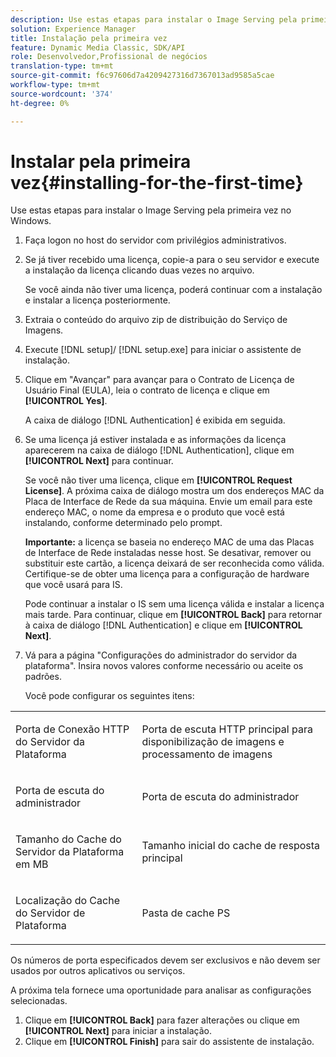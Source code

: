 ```yaml
---
description: Use estas etapas para instalar o Image Serving pela primeira vez no Windows.
solution: Experience Manager
title: Instalação pela primeira vez
feature: Dynamic Media Classic, SDK/API
role: Desenvolvedor,Profissional de negócios
translation-type: tm+mt
source-git-commit: f6c97606d7a4209427316d7367013ad9585a5cae
workflow-type: tm+mt
source-wordcount: '374'
ht-degree: 0%

---
```



# Instalar pela primeira vez{#installing-for-the-first-time}

Use estas etapas para instalar o Image Serving pela primeira vez no Windows.

1. Faça logon no host do servidor com privilégios administrativos.
1. Se já tiver recebido uma licença, copie-a para o seu servidor e execute a instalação da licença clicando duas vezes no arquivo.

   Se você ainda não tiver uma licença, poderá continuar com a instalação e instalar a licença posteriormente.
1. Extraia o conteúdo do arquivo zip de distribuição do Serviço de Imagens.
1. Execute [!DNL setup]/ [!DNL setup.exe] para iniciar o assistente de instalação.
1. Clique em &quot;Avançar&quot; para avançar para o Contrato de Licença de Usuário Final (EULA), leia o contrato de licença e clique em **[!UICONTROL Yes]**.

   A caixa de diálogo [!DNL Authentication] é exibida em seguida.
1. Se uma licença já estiver instalada e as informações da licença aparecerem na caixa de diálogo [!DNL Authentication], clique em **[!UICONTROL Next]** para continuar.

   Se você não tiver uma licença, clique em **[!UICONTROL Request License]**. A próxima caixa de diálogo mostra um dos endereços MAC da Placa de Interface de Rede da sua máquina. Envie um email para este endereço MAC, o nome da empresa e o produto que você está instalando, conforme determinado pelo prompt.

   **Importante:** a licença se baseia no endereço MAC de uma das Placas de Interface de Rede instaladas nesse host. Se desativar, remover ou substituir este cartão, a licença deixará de ser reconhecida como válida. Certifique-se de obter uma licença para a configuração de hardware que você usará para IS.

   Pode continuar a instalar o IS sem uma licença válida e instalar a licença mais tarde. Para continuar, clique em **[!UICONTROL Back]** para retornar à caixa de diálogo [!DNL Authentication] e clique em **[!UICONTROL Next]**.
1. Vá para a página &quot;Configurações do administrador do servidor da plataforma&quot;. Insira novos valores conforme necessário ou aceite os padrões.

   Você pode configurar os seguintes itens:

<table id="table_AA5D7674BBBE4AD4B373066AEF413FFD"> 
 <tbody> 
  <tr> 
   <td> <p> Porta de Conexão HTTP do Servidor da Plataforma </p> </td> 
   <td> <p>Porta de escuta HTTP principal para disponibilização de imagens e processamento de imagens </p> </td> 
  </tr> 
  <tr> 
   <td> <p> Porta de escuta do administrador </p> </td> 
   <td> <p>Porta de escuta do administrador </p> </td> 
  </tr> 
  <tr> 
   <td> <p> Tamanho do Cache do Servidor da Plataforma em MB </p> </td> 
   <td> <p>Tamanho inicial do cache de resposta principal </p> </td> 
  </tr> 
  <tr> 
   <td> <p> Localização do Cache do Servidor de Plataforma </p> </td> 
   <td> <p>Pasta de cache PS </p> </td> 
  </tr> 
 </tbody> 
</table>

Os números de porta especificados devem ser exclusivos e não devem ser usados por outros aplicativos ou serviços.

A próxima tela fornece uma oportunidade para analisar as configurações selecionadas.
1. Clique em **[!UICONTROL Back]** para fazer alterações ou clique em **[!UICONTROL Next]** para iniciar a instalação.
1. Clique em **[!UICONTROL Finish]** para sair do assistente de instalação.
